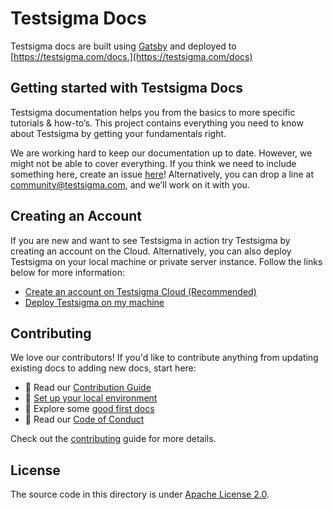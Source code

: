 # **Testsigma Docs**

Testsigma docs are built using [Gatsby](https://www.gatsbyjs.com/) and deployed to [https://testsigma.com/docs.](https://testsigma.com/docs)

## **Getting started with Testsigma Docs**

Testsigma documentation helps you from the basics to more specific tutorials & how-to’s. This project contains everything you need to know about Testsigma by getting your fundamentals right.

We are working hard to keep our documentation up to date. However, we might not be able to cover everything. If you think we need to include something here, create an issue [here](https://github.com/testsigmahq/testsigma-docs/issues)! Alternatively, you can drop a line at community@testsigma.com, and we’ll work on it with you.

## **Creating an Account**

If you are new and want to see Testsigma in action try Testsigma by creating an account on the Cloud. Alternatively, you can also deploy Testsigma on your local machine or private server instance. Follow the links below for more information:

-   [Create an account on Testsigma Cloud (Recommended)](https://testsigma.com/docs/getting-started/setup/testsigma-cloud/)
-   [Deploy Testsigma on my machine](https://testsigma.com/docs/getting-started/setup/overview/)

## **Contributing**

We love our contributors! If you'd like to contribute anything from updating existing docs to adding new docs, start here:

-   📖 Read our [Contribution Guide](CONTRIBUTING.md)
-   🧩 [Set up your local environment](CONTRIBUTING.md#setup-for-local-development)
-   👾 Explore some [good first docs](https://github.com/testsigmahq/testsigma-docs/issues?q=is%3Aissue+is%3Aopen+label%3A%22good+first+doc%22)
-   📕 Read our [Code of Conduct](CODE_OF_CONDUCT.md)

Check out the [contributing](CONTRIBUTING.md) guide for more details.

## **License**

The source code in this directory is under [Apache License 2.0](LICENSE).
